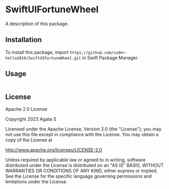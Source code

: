 # SwiftUIFortuneWheel

A description of this package.

## Installation

To install this package, import `https://github.com/coder-hello2019/SwiftUIFortuneWheel.git` in Swift Package Manager.

## Usage

```swift


```

## License

Apache 2.0 License


Copyright 2023 Agata S

Licensed under the Apache License, Version 2.0 (the "License");
you may not use this file except in compliance with the License.
You may obtain a copy of the License at

   http://www.apache.org/licenses/LICENSE-2.0

Unless required by applicable law or agreed to in writing, software
distributed under the License is distributed on an "AS IS" BASIS,
WITHOUT WARRANTIES OR CONDITIONS OF ANY KIND, either express or implied.
See the License for the specific language governing permissions and
limitations under the License.

